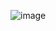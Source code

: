 ![image](https://user-images.githubusercontent.com/57008/176844169-25a63630-2651-4b4e-97b4-7d1dd33f902c.png)
